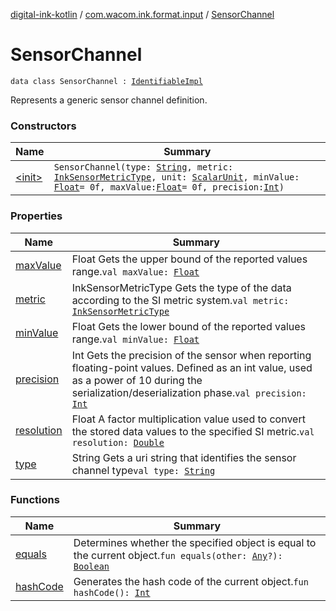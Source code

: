 [digital-ink-kotlin](../../index.md) / [com.wacom.ink.format.input](../index.md) / [SensorChannel](./index.md)

# SensorChannel

`data class SensorChannel : `[`IdentifiableImpl`](../../com.wacom.ink.model/-identifiable-impl/index.md)

Represents a generic sensor channel definition.

### Constructors

| Name | Summary |
|---|---|
| [&lt;init&gt;](-init-.md) | `SensorChannel(type: `[`String`](https://kotlinlang.org/api/latest/jvm/stdlib/kotlin/-string/index.html)`, metric: `[`InkSensorMetricType`](../../com.wacom.ink.format.enums/-ink-sensor-metric-type/index.md)`, unit: `[`ScalarUnit`](../../com.wacom.ink.format.util/-scalar-unit/index.md)`, minValue: `[`Float`](https://kotlinlang.org/api/latest/jvm/stdlib/kotlin/-float/index.html)` = 0f, maxValue: `[`Float`](https://kotlinlang.org/api/latest/jvm/stdlib/kotlin/-float/index.html)` = 0f, precision: `[`Int`](https://kotlinlang.org/api/latest/jvm/stdlib/kotlin/-int/index.html)`)` |

### Properties

| Name | Summary |
|---|---|
| [maxValue](max-value.md) | Float Gets the upper bound of the reported values range.`val maxValue: `[`Float`](https://kotlinlang.org/api/latest/jvm/stdlib/kotlin/-float/index.html) |
| [metric](metric.md) | InkSensorMetricType Gets the type of the data according to the SI metric system.`val metric: `[`InkSensorMetricType`](../../com.wacom.ink.format.enums/-ink-sensor-metric-type/index.md) |
| [minValue](min-value.md) | Float Gets the lower bound of the reported values range.`val minValue: `[`Float`](https://kotlinlang.org/api/latest/jvm/stdlib/kotlin/-float/index.html) |
| [precision](precision.md) | Int Gets the precision of the sensor when reporting floating-point values. Defined as an int value, used as a power of 10 during the serialization/deserialization phase.`val precision: `[`Int`](https://kotlinlang.org/api/latest/jvm/stdlib/kotlin/-int/index.html) |
| [resolution](resolution.md) | Float A factor multiplication value used to convert the stored data values to the specified SI metric.`val resolution: `[`Double`](https://kotlinlang.org/api/latest/jvm/stdlib/kotlin/-double/index.html) |
| [type](type.md) | String Gets a uri string that identifies the sensor channel type`val type: `[`String`](https://kotlinlang.org/api/latest/jvm/stdlib/kotlin/-string/index.html) |

### Functions

| Name | Summary |
|---|---|
| [equals](equals.md) | Determines whether the specified object is equal to the current object.`fun equals(other: `[`Any`](https://kotlinlang.org/api/latest/jvm/stdlib/kotlin/-any/index.html)`?): `[`Boolean`](https://kotlinlang.org/api/latest/jvm/stdlib/kotlin/-boolean/index.html) |
| [hashCode](hash-code.md) | Generates the hash code of the current object.`fun hashCode(): `[`Int`](https://kotlinlang.org/api/latest/jvm/stdlib/kotlin/-int/index.html) |

